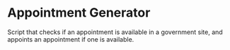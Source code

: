 # Appointment Generator

Script that checks if an appointment is available in a government site, and appoints an appointment if one is available. 